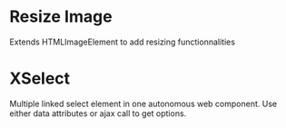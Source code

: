 # Resize Image
Extends HTMLImageElement to add resizing functionnalities

# XSelect
Multiple linked select element in one autonomous web component. Use either data attributes or ajax call to get options.
